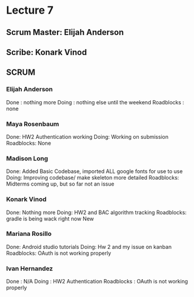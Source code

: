 # Lecture 7
## Scrum Master: Elijah Anderson
## Scribe: Konark Vinod

## SCRUM
### Elijah Anderson
Done : nothing more
Doing : nothing else until the weekend
Roadblocks : none


### Maya Rosenbaum
Done: HW2 Authentication working
Doing: Working on submission
Roadblocks: None


### Madison Long
Done: Added Basic Codebase, imported ALL google fonts for use to use
Doing: Improving codebase/ make skeleton more detailed
Roadblocks: Midterms coming up, but so far not an issue


### Konark Vinod
Done: Nothing more
Doing: HW2  and BAC algorithm tracking
Roadblocks: gradle is being wack right now
New


### Mariana Rosillo
Done: Android studio tutorials
Doing: Hw 2 and my issue on kanban
Roadblocks: OAuth is not working properly


### Ivan Hernandez
Done : N/A
Doing : HW2 Authentication
Roadblocks : OAuth is not working properly







